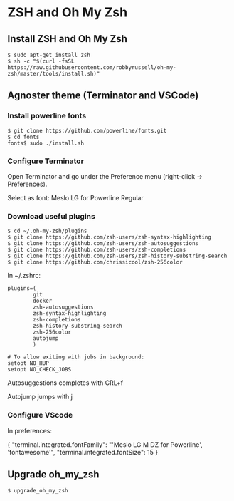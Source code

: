 # ZSH and Oh My Zsh

## Install ZSH and Oh My Zsh
```
$ sudo apt-get install zsh
$ sh -c "$(curl -fsSL https://raw.githubusercontent.com/robbyrussell/oh-my-zsh/master/tools/install.sh)"
```

## Agnoster theme (Terminator and VSCode)

### Install powerline fonts
```
$ git clone https://github.com/powerline/fonts.git
$ cd fonts
fonts$ sudo ./install.sh
```

### Configure Terminator

Open Terminator and go under the Preference menu (right-click -> Preferences). 

Select as font: Meslo LG for Powerline Regular

### Download useful plugins

```
$ cd ~/.oh-my-zsh/plugins
$ git clone https://github.com/zsh-users/zsh-syntax-highlighting
$ git clone https://github.com/zsh-users/zsh-autosuggestions
$ git clone https://github.com/zsh-users/zsh-completions
$ git clone https://github.com/zsh-users/zsh-history-substring-search
$ git clone https://github.com/chrissicool/zsh-256color
```

In ~/.zshrc:

```
plugins=(
        git
        docker
        zsh-autosuggestions
        zsh-syntax-highlighting
        zsh-completions
        zsh-history-substring-search
		zsh-256color
		autojump
        )

# To allow exiting with jobs in background:
setopt NO_HUP
setopt NO_CHECK_JOBS
```

Autosuggestions completes with CRL+f

Autojump jumps with j


### Configure VScode

In preferences:

{
"terminal.integrated.fontFamily": "'Meslo LG M DZ for Powerline', 'fontawesome'",
"terminal.integrated.fontSize": 15
}


## Upgrade oh_my_zsh
```
$ upgrade_oh_my_zsh
```
